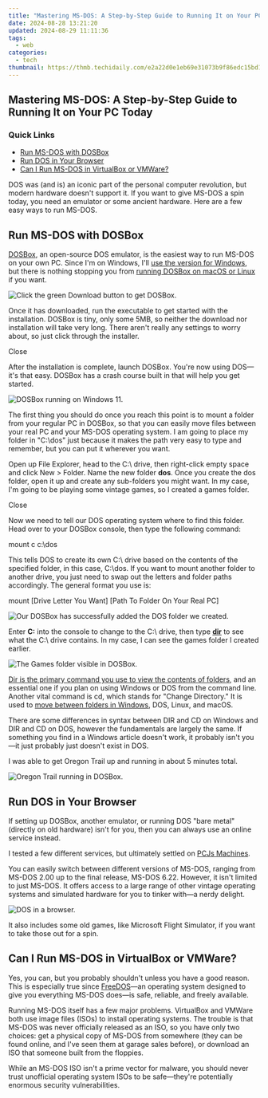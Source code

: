 ```yaml
---
title: "Mastering MS-DOS: A Step-by-Step Guide to Running It on Your PC Today"
date: 2024-08-28 13:21:20
updated: 2024-08-29 11:11:36
tags:
  - web
categories:
  - tech
thumbnail: https://thmb.techidaily.com/e2a22d0e1eb69e31073b9f86edc15bd17dc9ed7433f25f15297fff8ea322d744.jpg
---
```


## Mastering MS-DOS: A Step-by-Step Guide to Running It on Your PC Today

### Quick Links

* [Run MS-DOS with DOSBox](https://youtube-videos.techidaily.com/demystifying-the-math-of-youtube-ratio-perfection-for-2024/)
* [Run DOS in Your Browser](https://fox-info.techidaily.com/updated-2024-approved-best-real-time-stage-performances/)
* [Can I Run MS-DOS in VirtualBox or VMWare?](https://unlock-android.techidaily.com/how-can-we-unlock-our-tecno-spark-go-2024-phone-screen-by-drfone-android/)

 DOS was (and is) an iconic part of the personal computer revolution, but modern hardware doesn't support it. If you want to give MS-DOS a spin today, you need an emulator or some ancient hardware. Here are a few easy ways to run MS-DOS.

##  Run MS-DOS with DOSBox

[DOSBox](https://www.dosbox.com/), an open-source DOS emulator, is the easiest way to run MS-DOS on your own PC. Since I'm on Windows, I'll [use the version for Windows](https://sourceforge.net/projects/dosbox/), but there is nothing stopping you from [running DOSBox on macOS or Linux](https://www.dosbox.com/download.php?main=1) if you want.

![Click the green Download button to get DOSBox.](https://static1.howtogeekimages.com/wordpress/wp-content/uploads/2024/07/1-dosbox-dl.png) 

 Once it has downloaded, run the executable to get started with the installation. DOSBox is tiny, only some 5MB, so neither the download nor installation will take very long. There aren't really any settings to worry about, so just click through the installer.

Close 

 After the installation is complete, launch DOSBox. You're now using DOS—it's that easy. DOSBox has a crash course built in that will help you get started.

![DOSBox running on Windows 11.](https://static1.howtogeekimages.com/wordpress/wp-content/uploads/2024/07/4-dosbox-running.png) 

 The first thing you should do once you reach this point is to mount a folder from your regular PC in DOSBox, so that you can easily move files between your real PC and your MS-DOS operating system. I am going to place my folder in "C:\\dos" just because it makes the path very easy to type and remember, but you can put it wherever you want.

 Open up File Explorer, head to the C:\\ drive, then right-click empty space and click New > Folder. Name the new folder **dos**. Once you create the dos folder, open it up and create any sub-folders you might want. In my case, I'm going to be playing some vintage games, so I created a games folder.

Close 

 Now we need to tell our DOS operating system where to find this folder. Head over to your DOSBox console, then type the following command:

mount c c:\dos

 This tells DOS to create its own C:\\ drive based on the contents of the specified folder, in this case, C:\\dos. If you want to mount another folder to another drive, you just need to swap out the letters and folder paths accordingly. The general format you use is:

mount [Drive Letter You Want] [Path To Folder On Your Real PC]

![Our DOSBox has successfully added the DOS folder we created.](https://static1.howtogeekimages.com/wordpress/wp-content/uploads/2024/07/dosbox-mounted-c.png) 

 Enter **C:** into the console to change to the C:\\ drive, then type **[dir](https://eaxpv-info.techidaily.com/streamline-your-soundtrack-selection-for-youtube-for-2024/)** to see what the C:\\ drive contains. In my case, I can see the games folder I created earlier.

![The Games folder visible in DOSBox.](https://static1.howtogeekimages.com/wordpress/wp-content/uploads/2024/07/games-folder-visible.png) 

[Dir is the primary command you use to view the contents of folders](https://eaxpv-info.techidaily.com/streamline-your-soundtrack-selection-for-youtube-for-2024/), and an essential one if you plan on using Windows or DOS from the command line. Another vital command is cd, which stands for "Change Directory." It is used to [move between folders in Windows](https://extra-information.techidaily.com/quick-and-easy-iphone-burst-techniques/), DOS, Linux, and macOS.

 There are some differences in syntax between DIR and CD on Windows and DIR and CD on DOS, however the fundamentals are largely the same. If something you find in a Windows article doesn't work, it probably isn't you—it just probably just doesn't exist in DOS.

 I was able to get Oregon Trail up and running in about 5 minutes total. 

![Oregon Trail running in DOSBox.](https://static1.howtogeekimages.com/wordpress/wp-content/uploads/2024/07/oregon-trail.png) 

##  Run DOS in Your Browser

 If setting up DOSBox, another emulator, or running DOS "bare metal" (directly on old hardware) isn't for you, then you can always use an online service instead.

 I tested a few different services, but ultimately settled on [PCJs Machines](https://www.pcjs.org/software/pcx86/sys/dos/microsoft/6.22/).

 You can easily switch between different versions of MS-DOS, ranging from MS-DOS 2.00 up to the final release, MS-DOS 6.22\. However, it isn't limited to just MS-DOS. It offers access to a large range of other vintage operating systems and simulated hardware for you to tinker with—a nerdy delight.

![DOS in a browser.](https://static1.howtogeekimages.com/wordpress/wp-content/uploads/2024/07/dos-in-a-browser.png) 

 It also includes some old games, like Microsoft Flight Simulator, if you want to take those out for a spin.

##  Can I Run MS-DOS in VirtualBox or VMWare?

 Yes, you can, but you probably shouldn't unless you have a good reason. This is especially true since [FreeDOS](https://freedos.org/download/)—an operating system designed to give you everything MS-DOS does—is safe, reliable, and freely available.

 Running MS-DOS itself has a few major problems. VirtualBox and VMWare both use image files (ISOs) to install operating systems. The trouble is that MS-DOS was never officially released as an ISO, so you have only two choices: get a physical copy of MS-DOS from somewhere (they can be found online, and I've seen them at garage sales before), or download an ISO that someone built from the floppies.

 While an MS-DOS ISO isn't a prime vector for malware, you should never trust unofficial operating system ISOs to be safe—they're potentially enormous security vulnerabilities.

<ins class="adsbygoogle"
     style="display:block"
     data-ad-format="autorelaxed"
     data-ad-client="ca-pub-7571918770474297"
     data-ad-slot="1223367746"></ins>



<ins class="adsbygoogle"
     style="display:block"
     data-ad-client="ca-pub-7571918770474297"
     data-ad-slot="8358498916"
     data-ad-format="auto"
     data-full-width-responsive="true"></ins>
